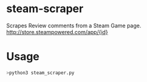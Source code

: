 # steam-scraper
Scrapes Review comments from a Steam Game page.
http://store.steampowered.com/app/{id}

# Usage 
```bash
>python3 steam_scraper.py
```